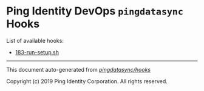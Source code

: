 
# Ping Identity DevOps `pingdatasync` Hooks
List of available hooks:
* [183-run-setup.sh](183-run-setup.sh.md)

---
This document auto-generated from _[pingdatasync/hooks](https://github.com/pingidentity/pingidentity-docker-builds/blob/master/pingdatasync/hooks)_

Copyright (c)  2019 Ping Identity Corporation. All rights reserved.
